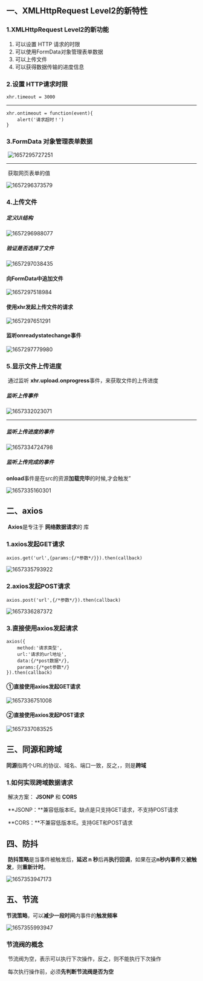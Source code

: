 ## 一、XMLHttpRequest Level2的新特性

### 	1.XMLHttpRequest Level2的新功能

1. 可以设置 HTTP 请求的时限
2. 可以使用FormData对象管理表单数据
3. 可以上传文件
4. 可以获得数据传输的进度信息

### 	2.设置 HTTP请求时限

```
xhr.timeout = 3000
```

------

```
xhr.ontimeout = function(event){
    alert('请求超时！')
}
```



### 	3.FormData 对象管理表单数据

​	![1657295727251](E:\笔记\Ajax\assets\1657295727251.png)

------

​	获取网页表单的值

![1657296373579](E:\笔记\Ajax\assets\1657296373579.png)

### 	4.上传文件

##### 		定义UI结构

![1657296988077](E:\笔记\Ajax\assets\1657296988077.png)

##### 		验证是否选择了文件

![1657297038435](E:\笔记\Ajax\assets\1657297038435.png)

#### 		向FormData中追加文件

![1657297518984](E:\笔记\Ajax\assets\1657297518984.png)

#### 		使用xhr发起上传文件的请求

![1657297651291](E:\笔记\Ajax\assets\1657297651291.png)

#### 		监听onreadystatechange事件

![1657297779980](E:\笔记\Ajax\assets\1657297779980.png)

### 	5.显示文件上传进度

​	通过监听 **xhr.upload.onprogress**事件，来获取文件的上传进度

##### 	监听上传事件

![1657332023071](E:\笔记\Ajax\assets\1657332023071.png)

------

##### 	监听上传进度的事件

![1657334724798](E:\笔记\Ajax\assets\1657334724798.png)

##### 	监听上传完成的事件

​	**onload**事件是在src的资源**加载完毕**的时候,才会触发”

![1657335160301](E:\笔记\Ajax\assets\1657335160301.png)

## 二、axios

​	**Axios**是专注于 **网络数据请求**的 库

### 	1.axios发起GET请求

```
axios.get('url',{params:{/*参数*/}}).then(callback)
```

![1657335793922](E:\笔记\Ajax\assets\1657335793922.png)

### 	2.axios发起POST请求

```
axios.post('url',{/*参数*/}).then(callback)
```

![1657336287372](E:\笔记\Ajax\assets\1657336287372.png)

### 	3.直接使用axios发起请求

```
axios({
    method:'请求类型',
    url:'请求的url地址',
    data:{/*post数据*/},
    params:{/*get参数*/}
}).then(callback)
```

#### 	①直接使用axios发起GET请求

![1657336751008](E:\笔记\Ajax\assets\1657336751008.png)

#### 	②直接使用axios发起POST请求

![1657337083525](E:\笔记\Ajax\assets\1657337083525.png)

## 三、同源和跨域

​	**同源**指两个URL的协议、域名、端口一致，反之，，则是**跨域**

### 	1.如何实现跨域数据请求

​	解决方案： **JSONP** 和 **CORS**

​	**JSONP：**兼容低版本IE。缺点是只支持GET请求，不支持POST请求

​	**CORS：**不兼容低版本IE。支持GET和POST请求

## 四、防抖

​	**防抖策略**是当事件被触发后，**延迟 n 秒**后再**执行回调**，如果在这**n秒内事件**又**被触发**，则**重新计时**。

![1657353947173](E:\笔记\Ajax\assets\1657353947173.png)

## 五、节流

​	**节流策略**，可以**减少一段时间**内事件的**触发频率**

![1657355993947](E:\笔记\Ajax\assets\1657355993947.png)

### 	节流阀的概念

​	节流阀为空，表示可以执行下次操作，反之，则不能执行下次操作

​	每次执行操作前，必须**先判断节流阀是否为空**

​	